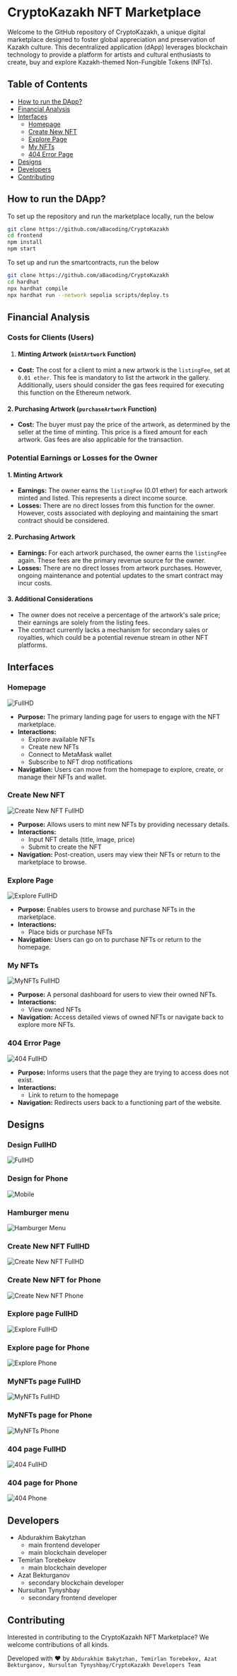 # CryptoKazakh NFT Marketplace
Welcome to the GitHub repository of CryptoKazakh, a unique digital marketplace designed to foster global appreciation and preservation of Kazakh culture. This decentralized application (dApp) leverages blockchain technology to provide a platform for artists and cultural enthusiasts to create, buy and explore Kazakh-themed Non-Fungible Tokens (NFTs).

## Table of Contents
- [How to run the DApp?](#how-to-run-the-dapp)
- [Financial Analysis](#financial-analysis)
- [Interfaces](#interfaces)
  - [Homepage](#homepage)
  - [Create New NFT](#create-new-nft)
  - [Explore Page](#explore-page)
  - [My NFTs](#my-nfts)
  - [404 Error Page](#404-error-page)
- [Designs](#designs)
- [Developers](#developers)
- [Contributing](#contributing)

## How to run the DApp?

To set up the repository and run the marketplace locally, run the below
```bash
git clone https://github.com/aBacoding/CryptoKazakh
cd frontend
npm install
npm start
```

To set up and run the smartcontracts, run the below
```bash
git clone https://github.com/aBacoding/CryptoKazakh
cd hardhat
npx hardhat compile
npx hardhat run --network sepolia scripts/deploy.ts
```

## Financial Analysis

### Costs for Clients (Users)

1. #### Minting Artwork (`mintArtwork` Function)

- **Cost:** The cost for a client to mint a new artwork is the `listingFee`, set at `0.01 ether`. This fee is mandatory to list the artwork in the gallery. Additionally, users should consider the gas fees required for executing this function on the Ethereum network.

#### 2. Purchasing Artwork (`purchaseArtwork` Function)

- **Cost:** The buyer must pay the price of the artwork, as determined by the seller at the time of minting. This price is a fixed amount for each artwork. Gas fees are also applicable for the transaction.

### Potential Earnings or Losses for the Owner

#### 1. Minting Artwork

- **Earnings:** The owner earns the `listingFee` (0.01 ether) for each artwork minted and listed. This represents a direct income source.
- **Losses:** There are no direct losses from this function for the owner. However, costs associated with deploying and maintaining the smart contract should be considered.

#### 2. Purchasing Artwork

- **Earnings:** For each artwork purchased, the owner earns the `listingFee` again. These fees are the primary revenue source for the owner.
- **Losses:** There are no direct losses from artwork purchases. However, ongoing maintenance and potential updates to the smart contract may incur costs.

#### 3. Additional Considerations

- The owner does not receive a percentage of the artwork's sale price; their earnings are solely from the listing fees.
- The contract currently lacks a mechanism for secondary sales or royalties, which could be a potential revenue stream in other NFT platforms.

## Interfaces

### Homepage

![FullHD](https://github.com/aBacoding/CryptoKazakh/assets/97093590/278bb6e5-2cbd-4abd-b8f2-2ad8ba6b4f72)

- **Purpose:** The primary landing page for users to engage with the NFT marketplace.
- **Interactions:** 
  - Explore available NFTs
  - Create new NFTs
  - Connect to MetaMask wallet
  - Subscribe to NFT drop notifications
- **Navigation:** Users can move from the homepage to explore, create, or manage their NFTs and wallet.

### Create New NFT

![Create New NFT FullHD](https://github.com/aBacoding/CryptoKazakh/assets/97093590/cfbc5f39-2ec1-47ee-9ace-238ada7e4785)

- **Purpose:** Allows users to mint new NFTs by providing necessary details.
- **Interactions:** 
  - Input NFT details (title, image, price)
  - Submit to create the NFT
- **Navigation:** Post-creation, users may view their NFTs or return to the marketplace to browse.

### Explore Page

![Explore FullHD](https://github.com/aBacoding/CryptoKazakh/assets/97093590/f704ac15-c705-4570-ad64-f7b96334bd41)

- **Purpose:** Enables users to browse and purchase NFTs in the marketplace.
- **Interactions:** 
  - Place bids or purchase NFTs
- **Navigation:** Users can go on to purchase NFTs or return to the homepage.

### My NFTs

![MyNFTs FullHD](https://github.com/aBacoding/CryptoKazakh/assets/97093590/20a01941-8371-4e16-a583-5117d113ac4d)

- **Purpose:** A personal dashboard for users to view their owned NFTs.
- **Interactions:** 
  - View owned NFTs
- **Navigation:** Access detailed views of owned NFTs or navigate back to explore more NFTs.

### 404 Error Page

![404 FullHD](https://github.com/aBacoding/CryptoKazakh/assets/97093590/3ffb65a2-ed92-49c1-8ae8-a50d4c24839d)

- **Purpose:** Informs users that the page they are trying to access does not exist.
- **Interactions:** 
  - Link to return to the homepage
- **Navigation:** Redirects users back to a functioning part of the website.

## Designs

### Design FullHD
![FullHD](https://github.com/aBacoding/CryptoKazakh/assets/97093590/278bb6e5-2cbd-4abd-b8f2-2ad8ba6b4f72)

### Design for Phone
![Mobile](https://github.com/aBacoding/CryptoKazakh/assets/97093590/b11c1b91-07f8-4a78-bc04-47ba767fa9f3)

### Hamburger menu
![Hamburger Menu](https://github.com/aBacoding/CryptoKazakh/assets/97093590/fca0672f-f922-433a-aeb8-0b20c34a98db)

### Create New NFT FullHD
![Create New NFT FullHD](https://github.com/aBacoding/CryptoKazakh/assets/97093590/cfbc5f39-2ec1-47ee-9ace-238ada7e4785)

### Create New NFT for Phone
![Create New NFT Phone](https://github.com/aBacoding/CryptoKazakh/assets/97093590/fca3b956-9729-4d5c-9097-b734441361d1)

### Explore page FullHD
![Explore FullHD](https://github.com/aBacoding/CryptoKazakh/assets/97093590/f704ac15-c705-4570-ad64-f7b96334bd41)

### Explore page for Phone
![Explore Phone](https://github.com/aBacoding/CryptoKazakh/assets/97093590/7e7b50ea-ec1d-4943-91ae-09bc07d0efec)

### MyNFTs page FullHD
![MyNFTs FullHD](https://github.com/aBacoding/CryptoKazakh/assets/97093590/20a01941-8371-4e16-a583-5117d113ac4d)

### MyNFTs page for Phone
![MyNFTs Phone](https://github.com/aBacoding/CryptoKazakh/assets/97093590/9366f158-5c15-4c7b-87ba-7d91cd6fcb65)

### 404 page FullHD
![404 FullHD](https://github.com/aBacoding/CryptoKazakh/assets/97093590/3ffb65a2-ed92-49c1-8ae8-a50d4c24839d)

### 404 page for Phone
![404 Phone](https://github.com/aBacoding/CryptoKazakh/assets/97093590/6229ca77-316d-4132-a59a-aa1e6fa04ddc)

## Developers

- Abdurakhim Bakytzhan
  - main frontend developer
  - main blockchain developer 
- Temirlan Torebekov
  - main blockchain developer 
- Azat Bekturganov
  - secondary blockchain developer
- Nursultan Tynyshbay
  - secondary frontend developer

## Contributing

Interested in contributing to the CryptoKazakh NFT Marketplace? We welcome contributions of all kinds.

Developed with ❤️ by `Abdurakhim Bakytzhan, Temirlan Torebekov, Azat Bekturganov, Nursultan Tynyshbay/CryptoKazakh Developers Team`
